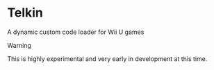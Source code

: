 # Telkin
A dynamic custom code loader for Wii U games

> [!WARNING]
> This is highly experimental and very early in development at this time.
